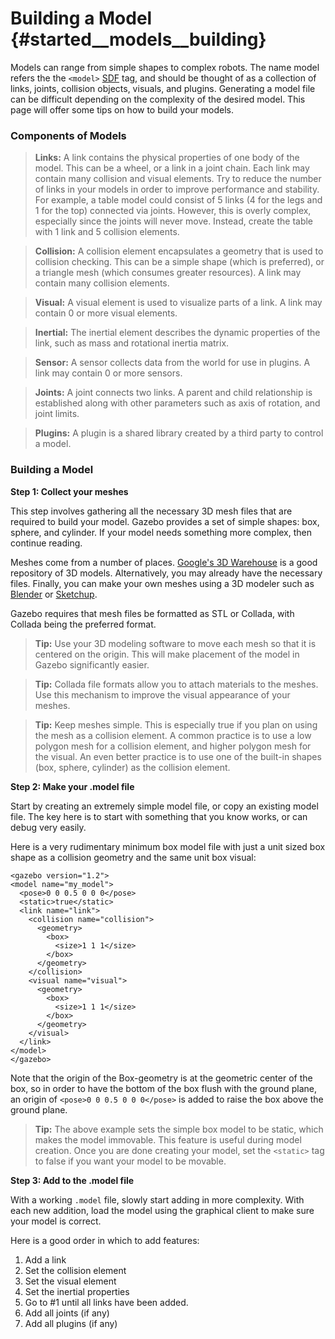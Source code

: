 Building a Model {#started__models__building}
======================

Models can range from simple shapes to complex robots. The name model refers
the the `<model>` [SDF](http://gazebosim.org/sdf) tag, and should
be thought of as a collection of links, joints, collision objects, visuals, and
plugins.  Generating a model file can be difficult depending on the complexity
of the desired model. This page will offer some tips on how to build your
models.

### Components of Models ###

> **Links:** A link contains the physical properties of one body of the model. This can be a wheel, or a link in a joint chain. Each link may contain many collision and visual elements. Try to reduce the number of links in your models in order to improve performance and stability. For example, a table model could consist of 5 links (4 for the legs and 1 for the top) connected via joints. However, this is overly complex, especially since the joints will never move. Instead, create the table with 1 link and 5 collision elements.

> **Collision:** A collision element encapsulates a geometry that is used to collision checking. This can be a simple shape (which is preferred), or a triangle mesh (which consumes greater resources). A link may contain many collision elements.

> **Visual:** A visual element is used to visualize parts of a link. A link may contain 0 or more visual elements.

> **Inertial:** The inertial element describes the dynamic properties of the link, such as mass and rotational inertia matrix.

> **Sensor:** A sensor collects data from the world for use in plugins. A link may contain 0 or more sensors.

> **Joints:** A joint connects two links. A parent and child relationship is established along with other parameters such as axis of rotation, and joint limits.

> **Plugins:** A plugin is a shared library created by a third party to control a model.
  
### Building a Model ###

**Step 1: Collect your meshes**
 
This step involves gathering all the necessary 3D mesh files that are required
to build your model. Gazebo provides a set of simple shapes: box, sphere, and
cylinder. If your model needs something more complex, then continue reading.

Meshes come from a number of places. [Google's 3D
Warehouse](http://sketchup.google.com/3dwarehouse) is a good repository of 3D
models. Alternatively, you may already have the necessary files. Finally, you
can make your own meshes using a 3D modeler such as
[Blender](http://blender.org) or [Sketchup](http://sketchup.google.com).

Gazebo requires that mesh files be formatted as STL or Collada, with Collada
being the preferred format. 

> **Tip:** Use your 3D modeling software to move each mesh so that it is centered on the origin. This will make placement of the model in Gazebo significantly easier.

> **Tip:** Collada file formats allow you to attach materials to the meshes.  Use this mechanism to improve the visual appearance of your meshes.

> **Tip:** Keep meshes simple. This is especially true if you plan on using the mesh as a collision element. A common practice is to use a low polygon mesh for a collision element, and higher polygon mesh for the visual. An even better practice is to use one of the built-in shapes (box, sphere, cylinder) as the collision element. 


**Step 2: Make your .model file**
 
Start by creating an extremely simple model file, or copy an existing model
file. The key here is to start with something that you know works, or can debug
very easily.
 
Here is a very rudimentary minimum box model file with just a unit sized box
shape as a collision geometry and the same unit box visual:

~~~~
<gazebo version="1.2">
<model name="my_model">
  <pose>0 0 0.5 0 0 0</pose>
  <static>true</static>
  <link name="link">
    <collision name="collision">
      <geometry>
        <box>
          <size>1 1 1</size>
        </box>
      </geometry>
    </collision>
    <visual name="visual">
      <geometry>
        <box>
          <size>1 1 1</size>
        </box>
      </geometry>
    </visual>
  </link>
</model>
</gazebo>
~~~~

Note that the origin of the Box-geometry is at the geometric center of the box,
so in order to have the bottom of the box flush with the ground plane, an
origin of `<pose>0 0 0.5 0 0 0</pose>` is added to raise the box above the
ground plane.

> **Tip:** The above example sets the simple box model to be static, which makes the model immovable. This feature is useful during model creation. Once you are done creating your model, set the `<static>` tag to false if you want your model to be movable.


**Step 3: Add to the .model file**

With a working `.model` file, slowly start adding in more complexity. With each
new addition, load the model using the graphical client to make sure your model
is correct.

Here is a good order in which to add features:

 1.  Add a link
 2.  Set the collision element
 3.  Set the visual element
 4.  Set the inertial properties
 5.  Go to #1 until all links have been added.
 6.  Add all joints (if any)
 7.  Add all plugins (if any)
